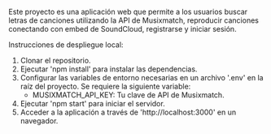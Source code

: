 Este proyecto es una aplicación web que permite a los usuarios buscar letras de canciones utilizando la API de Musixmatch, reproducir canciones conectando con embed de SoundCloud, registrarse y iniciar sesión. 

Instrucciones de despliegue local:
1. Clonar el repositorio.
2. Ejecutar 'npm install' para instalar las dependencias.
3. Configurar las variables de entorno necesarias en un archivo '.env' en la raíz del proyecto. Se requiere la siguiente variable:
   - MUSIXMATCH_API_KEY: Tu clave de API de Musixmatch.
4. Ejecutar 'npm start' para iniciar el servidor.
5. Acceder a la aplicación a través de 'http://localhost:3000' en un navegador.
